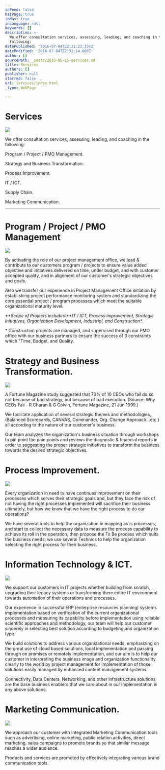 ```yaml
---
inFeed: false
hasPage: true
inNav: true
inLanguage: null
keywords: []
description: >-
  We offer consultation services, assessing, leading, and coaching in the
  following:
datePublished: '2016-07-04T22:31:23.334Z'
dateModified: '2016-07-04T22:31:14.080Z'
author: []
sourcePath: _posts/2016-06-16-services.md
title: Services
authors: []
publisher: null
starred: false
url: services/index.html
_type: WebPage

---
```

# Services
![](https://imgflo.herokuapp.com/graph/vahj1ThiexotieMo/d0f14009dd8fd3ccb898fd571967c441/croprotate.jpg?cropheight=2304&cropwidth=5463&degrees=0&input=https%3A%2F%2Fthe-grid-user-content.s3-us-west-2.amazonaws.com%2F1f5d3963-fe99-4a6c-8a8b-a7c84ced121e.jpg&x=0&y=0)

We offer consultation services, assessing, leading, and coaching in the following:

Program / Project / PMO Management.

Strategy and Business Transformation.

Process Improvement.

IT / ICT.

Supply Chain.

Marketing Communication.

----------------------------------------------------------------------------

# Program / Project / PMO Management
![](https://imgflo.herokuapp.com/graph/vahj1ThiexotieMo/c0a0fbafeceef37be1f7eff597930376/croprotate.jpg?cropheight=3873&cropwidth=3600&degrees=0&input=https%3A%2F%2Fthe-grid-user-content.s3-us-west-2.amazonaws.com%2F43e34d96-e9cc-40bc-9cad-bb9b1fa37c44.jpg&x=151&y=0)

By activating the role of our project management office, we lead & contribute to our customers program / projects to ensure value added objective and initiatives delivered on time, under budget, and with customer accepted quality, and in alignment of our customer's strategic objectives and goals.

Also we transfer our experience in Project Management Office initiation by establishing project performance monitoring system and standardizing the core essential project / program processes which meet the suitable organizational maturity level.

_**Scope of Projects includes:**IT / ICT, Process improvement, Strategic Initiatives, Organization Development, Industrial, and Construction\*._

\* Construction projects are managed, and supervised through our PMO office with our business partners to ensure the success of 3 constraints which "Time, Budget, and Quality.

# Strategy and Business Transformation.
![](https://the-grid-user-content.s3-us-west-2.amazonaws.com/6f2f2f47-b379-4bd2-959c-67fe1d26e8b5.jpg)

A Fortune Magazine study suggested that 70% of 10 CEOs who fail do so not because of bad strategy, but because of bad execution. (Source: Why CEOs Fail - R Charan & G Colvin, Fortune Magazine, 21 Jun 1999.)

We facilitate application of several strategic themes and methodologies, (Balanced Scorecards, CANVAS, Commander, Org. Change Approach...etc.) all according to the nature of our customer's business.

Our team analyzes the organization's business situation through workshops to pin point the pain points and reviews the diagnostic & financial reports in order to suggesting the proper strategic initiatives to transform the business towards the desired strategic objectives.

# Process Improvement.
![](https://the-grid-user-content.s3-us-west-2.amazonaws.com/38974689-d6b6-4900-b8a8-85c36df7db2b.jpg)

Every organization in need to have continues improvement on their processes which serves their strategic goals and, but they face the risk of not having the right processes implemented will sacrifice their business ultimately, but how we know that we have the right process to do our operations?

We have several tools to help the organization in mapping as is processes, and start to collect the necessary data to measure the process capability to achieve its roll in the operation, then propose the To Be process which suits the business needs, we use several Technics to help the organization selecting the right process for their business.

# Information Technology & ICT.
![](https://the-grid-user-content.s3-us-west-2.amazonaws.com/5ede0eb7-b65d-4cec-a01b-6fe84b3090e4.jpg)

We support our customers in IT projects whether building from scratch, upgrading their legacy systems or transforming there entire IT environment towards automation of their operations and processes.

Our experience in successful ERP (enterprise resources planning) systems implementation based on verification of the current organizational processes and measuring its capability before implementation using reliable scientific approaches and methodology, our team will help our customer sincerely in selecting best solution according to budgeting and organization type.

We build solutions to address various organizational needs, emphasizing on the great use of cloud based solutions, local implementation and passing through on premises or remotely implementation, and our aim is to help our customer in interpreting the business image and organization functionality clearly to the world by project management for implementation of those solutions easily managed by enhanced content management systems.

Connectivity, Data Centers, Networking, and other infrastructure solutions are the base business enablers that we care about in our implementation in any above solutions.

# Marketing Communication.
![](https://the-grid-user-content.s3-us-west-2.amazonaws.com/38f2f20e-ec5b-40dc-a195-24a04290d734.jpg)

We approach our customer with integrated Marketing Communication tools such as advertising, online marketing, public relation activities, direct marketing, sales campaigns to promote brands so that similar message reaches a wider audience.

Products and services are promoted by effectively integrating various brand communication tools.